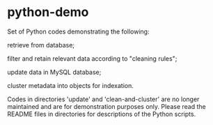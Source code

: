 # python-demo

Set of Python codes demonstrating the following:

retrieve from database;

filter and retain relevant data according to "cleaning rules";

update data in MySQL database;

cluster metadata into objects for indexation.


Codes in directories 'update' and 'clean-and-cluster' are no longer maintained 
and are for demonstration purposes only.  Please read the README files in 
directories for descriptions of the Python scripts.




